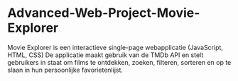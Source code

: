 # Advanced-Web-Project-Movie-Explorer
Movie Explorer is een interactieve single-page webapplicatie (JavaScript, HTML, CSS) De applicatie maakt gebruik van de TMDb API en stelt gebruikers in staat om films te ontdekken, zoeken, filteren, sorteren en op te slaan in hun persoonlijke favorietenlijst.
